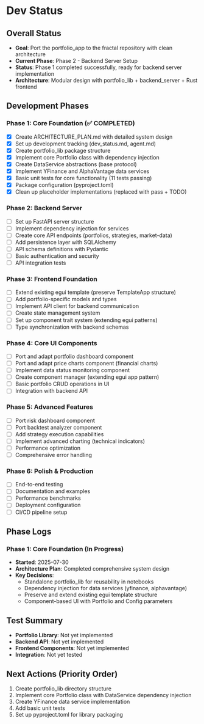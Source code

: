 # Dev Status

## Overall Status
- **Goal**: Port the portfolio_app to the fractal repository with clean architecture
- **Current Phase**: Phase 2 - Backend Server Setup
- **Status**: Phase 1 completed successfully, ready for backend server implementation
- **Architecture**: Modular design with portfolio_lib + backend_server + Rust frontend

## Development Phases

### Phase 1: Core Foundation (✅ COMPLETED)
- [x] Create ARCHITECTURE_PLAN.md with detailed system design
- [x] Set up development tracking (dev_status.md, agent.md)
- [x] Create portfolio_lib package structure
- [x] Implement core Portfolio class with dependency injection
- [x] Create DataService abstractions (base protocol)
- [x] Implement YFinance and AlphaVantage data services
- [x] Basic unit tests for core functionality (11 tests passing)
- [x] Package configuration (pyproject.toml)
- [x] Clean up placeholder implementations (replaced with pass + TODO)

### Phase 2: Backend Server
- [ ] Set up FastAPI server structure
- [ ] Implement dependency injection for services
- [ ] Create core API endpoints (portfolios, strategies, market-data)
- [ ] Add persistence layer with SQLAlchemy
- [ ] API schema definitions with Pydantic
- [ ] Basic authentication and security
- [ ] API integration tests

### Phase 3: Frontend Foundation
- [ ] Extend existing egui template (preserve TemplateApp structure)
- [ ] Add portfolio-specific models and types
- [ ] Implement API client for backend communication
- [ ] Create state management system
- [ ] Set up component trait system (extending egui patterns)
- [ ] Type synchronization with backend schemas

### Phase 4: Core UI Components
- [ ] Port and adapt portfolio dashboard component
- [ ] Port and adapt price charts component (financial charts)
- [ ] Implement data status monitoring component
- [ ] Create component manager (extending egui app pattern)
- [ ] Basic portfolio CRUD operations in UI
- [ ] Integration with backend API

### Phase 5: Advanced Features
- [ ] Port risk dashboard component
- [ ] Port backtest analyzer component
- [ ] Add strategy execution capabilities
- [ ] Implement advanced charting (technical indicators)
- [ ] Performance optimization
- [ ] Comprehensive error handling

### Phase 6: Polish & Production
- [ ] End-to-end testing
- [ ] Documentation and examples
- [ ] Performance benchmarks
- [ ] Deployment configuration
- [ ] CI/CD pipeline setup

## Phase Logs

### Phase 1: Core Foundation (In Progress)
- **Started**: 2025-07-30
- **Architecture Plan**: Completed comprehensive system design
- **Key Decisions**: 
  - Standalone portfolio_lib for reusability in notebooks
  - Dependency injection for data services (yfinance, alphavantage)
  - Preserve and extend existing egui template structure
  - Component-based UI with Portfolio and Config parameters

## Test Summary
- **Portfolio Library**: Not yet implemented
- **Backend API**: Not yet implemented  
- **Frontend Components**: Not yet implemented
- **Integration**: Not yet tested

## Next Actions (Priority Order)
1. Create portfolio_lib directory structure
2. Implement core Portfolio class with DataService dependency injection
3. Create YFinance data service implementation
4. Add basic unit tests
5. Set up pyproject.toml for library packaging


